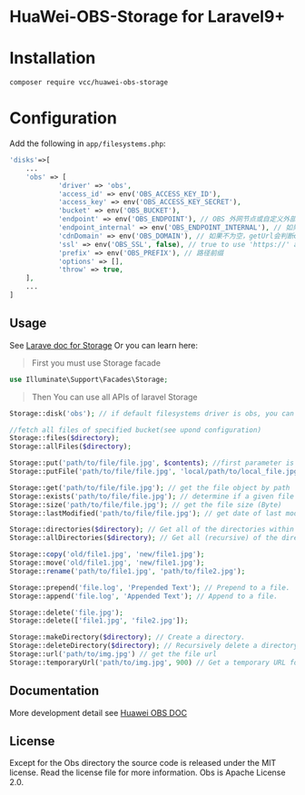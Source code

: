 # HuaWei-OBS-Storage for Laravel9+

# Installation
`composer require vcc/huawei-obs-storage`

# Configuration
Add the following in `app/filesystems.php`:
```php
'disks'=>[
    ...
    'obs' => [
            'driver' => 'obs',
            'access_id' => env('OBS_ACCESS_KEY_ID'),
            'access_key' => env('OBS_ACCESS_KEY_SECRET'),
            'bucket' => env('OBS_BUCKET'),
            'endpoint' => env('OBS_ENDPOINT'), // OBS 外网节点或自定义外部域名
            'endpoint_internal' => env('OBS_ENDPOINT_INTERNAL'), // 如果为空，则默认使用 endpoint 配置
            'cdnDomain' => env('OBS_DOMAIN'), // 如果不为空，getUrl会判断cdnDomain是否设定来决定返回的url，如果cdnDomain未设置，则使用endpoint来生成url，否则使用cdn
            'ssl' => env('OBS_SSL', false), // true to use 'https://' and false to use 'http://'. default is false,
            'prefix' => env('OBS_PREFIX'), // 路径前缀
            'options' => [],
            'throw' => true,
    ],
    ...
]
```
## Usage
See [Larave doc for Storage](https://laravel.com/docs/9.x/filesystem#custom-filesystems)
Or you can learn here:

> First you must use Storage facade

```php
use Illuminate\Support\Facades\Storage;
```    
> Then You can use all APIs of laravel Storage

```php
Storage::disk('obs'); // if default filesystems driver is obs, you can skip this step

//fetch all files of specified bucket(see upond configuration)
Storage::files($directory);
Storage::allFiles($directory);

Storage::put('path/to/file/file.jpg', $contents); //first parameter is the target file path, second paramter is file content
Storage::putFile('path/to/file/file.jpg', 'local/path/to/local_file.jpg'); // upload file from local path

Storage::get('path/to/file/file.jpg'); // get the file object by path
Storage::exists('path/to/file/file.jpg'); // determine if a given file exists on the storage(OBS)
Storage::size('path/to/file/file.jpg'); // get the file size (Byte)
Storage::lastModified('path/to/file/file.jpg'); // get date of last modification

Storage::directories($directory); // Get all of the directories within a given directory
Storage::allDirectories($directory); // Get all (recursive) of the directories within a given directory

Storage::copy('old/file1.jpg', 'new/file1.jpg');
Storage::move('old/file1.jpg', 'new/file1.jpg');
Storage::rename('path/to/file1.jpg', 'path/to/file2.jpg');

Storage::prepend('file.log', 'Prepended Text'); // Prepend to a file.
Storage::append('file.log', 'Appended Text'); // Append to a file.

Storage::delete('file.jpg');
Storage::delete(['file1.jpg', 'file2.jpg']);

Storage::makeDirectory($directory); // Create a directory.
Storage::deleteDirectory($directory); // Recursively delete a directory.It will delete all files within a given directory, SO Use with caution please.
Storage::url('path/to/img.jpg') // get the file url
Storage::temporaryUrl('path/to/img.jpg', 900) // Get a temporary URL for the file at the given path.
```

## Documentation
More development detail see [Huawei OBS DOC](https://support.huaweicloud.com/api-obs/obs_04_0079.html)
## License
Except for the Obs directory the source code is released under the MIT license. Read the license file for more information.
Obs is Apache License 2.0.
